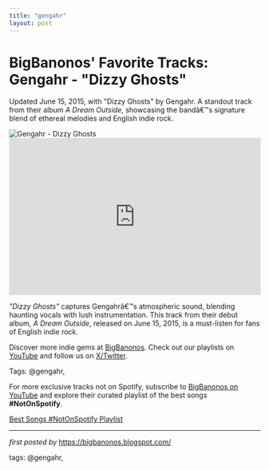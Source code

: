 ```yaml
---
title: "gengahr"
layout: post
---
```

<!-- Post Title -->
<h1 >BigBanonos' Favorite Tracks: Gengahr - "Dizzy Ghosts"</h1> <!-- Introductory Text -->
<p >Updated June 15, 2015, with "Dizzy Ghosts" by Gengahr. A standout track from their album <em>A Dream Outside</em>, showcasing the bandâ€™s signature blend of ethereal melodies and English indie rock.</p> <!-- Featured Image -->
<div > <img src="https://i.guim.co.uk/img/static/sys-images/Guardian/Pix/pictures/2015/6/10/1433956584481/8dedc020-e548-4c23-8ded-317edb39b30f-620x372.jpeg?width=465&dpr=1&s=none&crop=none" alt="Gengahr - Dizzy Ghosts" />
</div> <!-- YouTube Video Embed -->
<div > <iframe width="100%" height="315" src="https://www.youtube.com/embed/XKwjRzxu0CI" title="Gengahr - Dizzy Ghosts" frameborder="0" allow="accelerometer; autoplay; encrypted-media; gyroscope; picture-in-picture; web-share" referrerpolicy="strict-origin-when-cross-origin" allowfullscreen></iframe>
</div> <!-- Song Information -->
<div > <p><em>"Dizzy Ghosts"</em> captures Gengahrâ€™s atmospheric sound, blending haunting vocals with lush instrumentation. This track from their debut album, <em>A Dream Outside</em>, released on June 15, 2015, is a must-listen for fans of English indie rock.</p>
</div> <!-- Footer Links -->
<div > <p>Discover more indie gems at <a href="https://bigbanonos.blogspot.com/" target="_blank">BigBanonos</a>. Check out our playlists on <a href="https://www.youtube.com/@BigBanonos" target="_blank">YouTube</a> and follow us on <a href="https://x.com/bigbanonos" target="_blank">X/Twitter</a>.</p>
</div> <!-- Tags -->
<p >Tags: @gengahr,</p>


<!--Subscribe and Playlist Links-->
<div>
    <p>For more exclusive tracks not on Spotify, subscribe to <a href="https://www.youtube.com/@BigBanonos" target="_blank">BigBanonos on YouTube</a> and explore their curated playlist of the best songs <strong>#NotOnSpotify</strong>.</p>
    <p><a href="https://www.youtube.com/playlist?list=PLtuNtuTatqI0kFahUCbtbfenC_ET5O_tr" target="_blank">Best Songs #NotOnSpotify Playlist<br /></a></p></div>

<hr />

<p><em>first posted by</em> <a href="https://bigbanonos.blogspot.com/" rel="noopener" target="_new">https://bigbanonos.blogspot.com/</a></p>

<p>tags: @gengahr,</p>
